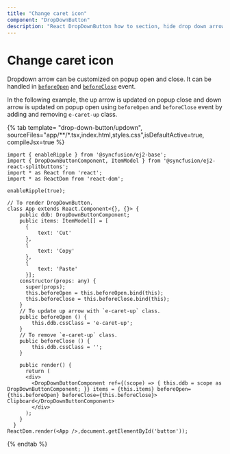```yaml
---
title: "Change caret icon"
component: "DropDownButton"
description: "React DropDownButton how to section, hide drop down arrow, group popup items using list view component, dialog open on popup item click."
---
```


# Change caret icon

Dropdown arrow can be customized on popup open and close. It can be handled in
[`beforeOpen`](../../api/drop-down-button#beforeopen) and
[`beforeClose`](../../api/drop-down-button#beforeclose) event.

In the following example, the up arrow is updated on popup close and down arrow is updated
on popup open using `beforeOpen` and `beforeClose` event by adding and removing
`e-caret-up` class.

{% tab template= "drop-down-button/updown", sourceFiles="app/**/*.tsx,index.html,styles.css",isDefaultActive=true, compileJsx=true %}

```tsx
import { enableRipple } from '@syncfusion/ej2-base';
import { DropDownButtonComponent, ItemModel } from '@syncfusion/ej2-react-splitbuttons';
import * as React from 'react';
import * as ReactDom from 'react-dom';

enableRipple(true);

// To render DropDownButton.
class App extends React.Component<{}, {}> {
    public ddb: DropDownButtonComponent;
    public items: ItemModel[] = [
      {
          text: 'Cut'
      },
      {
          text: 'Copy'
      },
      {
          text: 'Paste'
      }];
    constructor(props: any) {
      super(props);
      this.beforeOpen = this.beforeOpen.bind(this);
      this.beforeClose = this.beforeClose.bind(this);
    }
    // To update up arrow with `e-caret-up` class.
    public beforeOpen () {
        this.ddb.cssClass = 'e-caret-up';
    }
    // To remove `e-caret-up` class.
    public beforeClose () {
        this.ddb.cssClass = '';
    }
  
    public render() {
      return (
      <div>
        <DropDownButtonComponent ref={(scope) => { this.ddb = scope as DropDownButtonComponent; }} items = {this.items} beforeOpen={this.beforeOpen} beforeClose={this.beforeClose}> Clipboard</DropDownButtonComponent>
        </div>
      );
    }
  }
ReactDom.render(<App />,document.getElementById('button'));

```

{% endtab %}